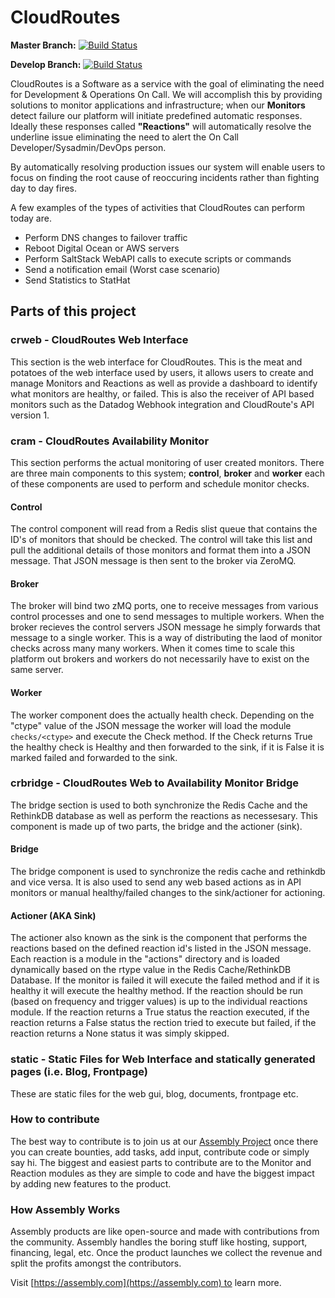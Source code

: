 CloudRoutes
===========

**Master Branch:** [![Build Status](https://travis-ci.org/asm-products/cloudroutes-service.svg?branch=master)](https://travis-ci.org/asm-products/cloudroutes-service)

**Develop Branch:** [![Build Status](https://travis-ci.org/asm-products/cloudroutes-service.svg?branch=develop)](https://travis-ci.org/asm-products/cloudroutes-service)

CloudRoutes is a Software as a service with the goal of eliminating the need for Development & Operations On Call. We will accomplish this by providing solutions to monitor applications and infrastructure; when our **Monitors** detect failure our platform will initiate predefined automatic responses. Ideally these responses called **"Reactions"** will automatically resolve the underline issue eliminating the need to alert the On Call Developer/Sysadmin/DevOps person.

By automatically resolving production issues our system will enable users to focus on finding the root cause of reoccuring incidents rather than fighting day to day fires.

A few examples of the types of activities that CloudRoutes can perform today are.

* Perform DNS changes to failover traffic
* Reboot Digital Ocean or AWS servers
* Perform SaltStack WebAPI calls to execute scripts or commands
* Send a notification email (Worst case scenario)
* Send Statistics to StatHat

## Parts of this project

### crweb - CloudRoutes Web Interface

This section is the web interface for CloudRoutes. This is the meat and potatoes of the web interface used by users, it allows users to create and manage Monitors and Reactions as well as provide a dashboard to identify what monitors are healthy, or failed. This is also the receiver of API based monitors such as the Datadog Webhook integration and CloudRoute's API version 1.

### cram - CloudRoutes Availability Monitor

This section performs the actual monitoring of user created monitors. There are three main components to this system; **control**, **broker** and **worker** each of these components are used to perform and schedule monitor checks.

#### Control

The control component will read from a Redis slist queue that contains the ID's of monitors that should be checked. The control will take this list and pull the additional details of those monitors and format them into a JSON message. That JSON message is then sent to the broker via ZeroMQ.

#### Broker

The broker will bind two zMQ ports, one to receive messages from various control processes and one to send messages to multiple workers. When the broker recieves the control servers JSON message he simply forwards that message to a single worker. This is a way of distributing the laod of monitor checks across many many workers. When it comes time to scale this platform out brokers and workers do not necessarily have to exist on the same server.

#### Worker

The worker component does the actually health check. Depending on the "ctype" value of the JSON message the worker will load the module `checks/<ctype>` and execute the Check method. If the Check returns True the healthy check is Healthy and then forwarded to the sink, if it is False it is marked failed and forwarded to the sink.

### crbridge - CloudRoutes Web to Availability Monitor Bridge

The bridge section is used to both synchronize the Redis Cache and the RethinkDB database as well as perform the reactions as necessesary. This component is made up of two parts, the bridge and the actioner (sink).

#### Bridge

The bridge component is used to synchronize the redis cache and rethinkdb and vice versa. It is also used to send any web based actions as in API monitors or manual healthy/failed changes to the sink/actioner for actioning.

#### Actioner (AKA Sink)

The actioner also known as the sink is the component that performs the reactions based on the defined reaction id's listed in the JSON message. Each reaction is a module in the "actions" directory and is loaded dynamically based on the rtype value in the Redis Cache/RethinkDB Database. If the monitor is failed it will execute the failed method and if it is healthy it will execute the healthy method. If the reaction should be run (based on frequency and trigger values) is up to the individual reactions module. If the reaction returns a True status the reaction executed, if the reaction returns a False status the rection tried to execute but failed, if the reaction returns a None status it was simply skipped.

### static - Static Files for Web Interface and statically generated pages (i.e. Blog, Frontpage)

These are static files for the web gui, blog, documents, frontpage etc.

### How to contribute

The best way to contribute is to join us at our [Assembly Project](https://assembly.com/cloudroutes) once there you can create bounties, add tasks, add input, contribute code or simply say hi. The biggest and easiest parts to contribute are to the Monitor and Reaction modules as they are simple to code and have the biggest impact by adding new features to the product.

### How Assembly Works

Assembly products are like open-source and made with contributions from the community. Assembly handles the boring stuff like hosting, support, financing, legal, etc. Once the product launches we collect the revenue and split the profits amongst the contributors.

Visit [https://assembly.com](https://assembly.com) to learn more.

